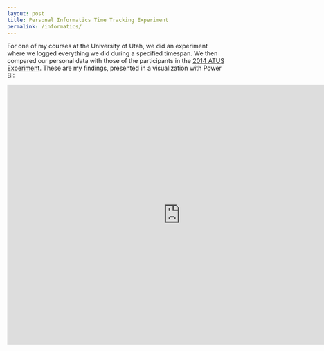 ```yaml
---
layout: post
title: Personal Informatics Time Tracking Experiment
permalink: /informatics/
---
```


For one of my courses at the University of Utah, we did an experiment where we logged everything we did during a specified timespan. We then compared our personal data with those of the participants in the [2014 ATUS Experiment](https://www.bls.gov/tus/datafiles_2014.htm). These are my findings, presented in a visualization with Power BI:

<iframe width="800" height="600" src="https://app.powerbi.com/view?r=eyJrIjoiOWM1OTBjZjgtYzcyYi00ZTkyLTllMjItZWRhOWFjZmVkZDBiIiwidCI6Ijg0YzMxY2EwLWFjM2ItNGVhZS1hZDExLTUxOWQ4MDIzM2U2ZiIsImMiOjZ9" frameborder="0" allowFullScreen="true"></iframe>
